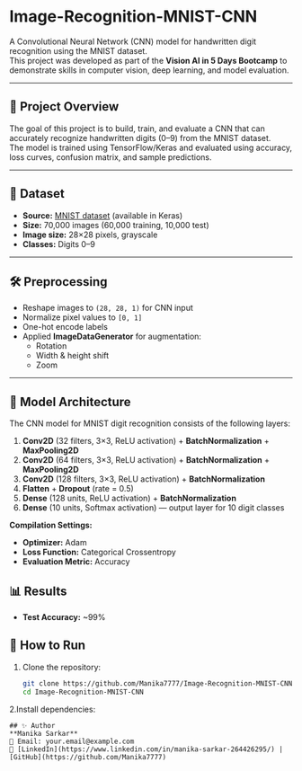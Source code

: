 # Image-Recognition-MNIST-CNN

A Convolutional Neural Network (CNN) model for handwritten digit recognition using the MNIST dataset.  
This project was developed as part of the **Vision AI in 5 Days Bootcamp** to demonstrate skills in computer vision, deep learning, and model evaluation.

---

## 📌 Project Overview
The goal of this project is to build, train, and evaluate a CNN that can accurately recognize handwritten digits (0–9) from the MNIST dataset.  
The model is trained using TensorFlow/Keras and evaluated using accuracy, loss curves, confusion matrix, and sample predictions.

---

## 📂 Dataset
- **Source:** [MNIST dataset](http://yann.lecun.com/exdb/mnist/) (available in Keras)
- **Size:** 70,000 images (60,000 training, 10,000 test)
- **Image size:** 28×28 pixels, grayscale
- **Classes:** Digits 0–9

---

## 🛠 Preprocessing
- Reshape images to `(28, 28, 1)` for CNN input
- Normalize pixel values to `[0, 1]`
- One-hot encode labels
- Applied **ImageDataGenerator** for augmentation:
  - Rotation
  - Width & height shift
  - Zoom

---

## 🧠 Model Architecture

The CNN model for MNIST digit recognition consists of the following layers:

1. **Conv2D** (32 filters, 3×3, ReLU activation) + **BatchNormalization** + **MaxPooling2D**
2. **Conv2D** (64 filters, 3×3, ReLU activation) + **BatchNormalization** + **MaxPooling2D**
3. **Conv2D** (128 filters, 3×3, ReLU activation) + **BatchNormalization**
4. **Flatten** + **Dropout** (rate = 0.5)
5. **Dense** (128 units, ReLU activation) + **BatchNormalization**
6. **Dense** (10 units, Softmax activation) — output layer for 10 digit classes

**Compilation Settings:**
- **Optimizer:** Adam
- **Loss Function:** Categorical Crossentropy
- **Evaluation Metric:** Accuracy

## 📊 Results
- **Test Accuracy:** ~99%

## 🚀 How to Run
1. Clone the repository:
   ```bash
   git clone https://github.com/Manika7777/Image-Recognition-MNIST-CNN.git
   cd Image-Recognition-MNIST-CNN
2.Install dependencies:
   ```pip install -r requirements.txt
## ✨ Author
**Manika Sarkar**  
📧 Email: your.email@example.com  
🔗 [LinkedIn](https://www.linkedin.com/in/manika-sarkar-264426295/) | [GitHub](https://github.com/Manika7777)
